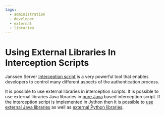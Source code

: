 ```yaml
---
tags:
  - administration
  - developer
  - external
  - libraries
---
```


# Using External Libraries In Interception Scripts

Janssen Server [Interception script](../../janssen-server/developer/scripts/README.md) is a very powerful tool that enables developers to 
control many different aspects of the authentication process.

It is possible to use external libraries in interception scripts. It is possible to use external libraries Java 
libraries in [pure Java](../../janssen-server/developer/scripts/README.md#using-java-libraries-in-a-script) based interception script. If the
interception script is implemented in Jython then it is possible to 
[use external Java libraries](../../janssen-server/developer/scripts/README.md#using-java-libraries-in-a-jython-script) as well as
[external Python libraries](../../janssen-server/developer/scripts/README.md#using-python-libraries-in-a-script).

